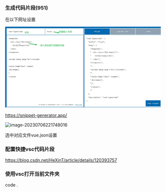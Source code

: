 ### 生成代码片段(951)

在以下网址设置

![image-20240320004306921](img/image-20240320004306921.png)

https://snippet-generator.app/

![image-20230706221748016](../../assests/image-20230706221748016.png)

选中对应文件vue.json设置



### 配置快捷vsc代码片段

https://blog.csdn.net/HeXinT/article/details/120393757



### 使用vsc打开当前文件夹

code .